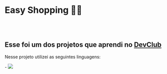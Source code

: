 <h1>Easy Shopping 🤳🏻</h1>
<br>
<br>
<h2>Esse foi um dos projetos que aprendi no <a href="https://rodolfomori.com.br/devclub">DevClub</a></h2>
<p>Nesse projeto utilizei as seguintes linguagens:</p>
- <img src="https://img.shields.io/badge/HTML5-E34F26?style=for-the-badge&logo=html5&logoColor=white"
- <img src="https://img.shields.io/badge/CSS3-1572B6?style=for-the-badge&logo=css3&logoColor=white"
<img src="assets/img projeto1git.png"/>
